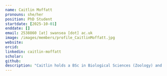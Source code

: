 ```yaml
---
name: Caitlin Moffatt
pronouns: she/her
position: PhD Student
startdate: [2025-10-01]
enddate: []
email: 2538860 [at] swansea [dot] ac.uk
image: /images/members/profile_CaitlinMoffatt.jpg
website:
orcid: 
linkedin: caitlin-moffatt
scholar: 
github: 
description: "Caitlin holds a BSc in Biological Sciences (Zoology) and an MSc in Global Ecology and Conservation, both from Cardiff University. Her previous research focused on fungal ecology, investigating the phylogenetic and eco-physiological characteristics of Laetiporus sulphureus. Her current work is exploring ways to assess and enhance biodiversity in solar parks through the study of plant-pollinator networks and ecological modelling, aiming to identify key conservation priorities within these environments. Outside of research, Caitlin enjoys spending time in nature, playing rugby, and horse riding."
---
```

